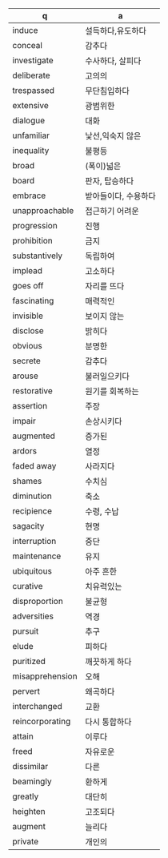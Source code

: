 q | a
---|---
induce		| 설득하다,유도하다
conceal		| 감추다
investigate	| 수사하다, 살피다
deliberate	| 고의의
trespassed	| 무단침입하다
extensive	| 광범위한
dialogue	| 대화
unfamiliar	| 낯선,익숙지 않은
inequality	| 불평등
broad		| (폭이)넓은
board		| 판자, 탑승하다
embrace		| 받아들이다, 수용하다
unapproachable	| 접근하기 어려운
progression	| 진행
prohibition	| 금지
substantively	| 독립하여
implead		| 고소하다
goes off	| 자리를 뜨다
fascinating	| 매력적인
invisible	| 보이지 않는
disclose	| 밝히다
obvious		| 분명한
secrete		| 감추다
arouse		| 불러일으키다
restorative	| 원기를 회복하는
assertion	| 주장
impair		| 손상시키다
augmented	| 증가된
ardors		| 열정
faded away	| 사라지다
shames		| 수치심
diminution	| 축소
recipience	| 수령, 수납
sagacity	| 현명
interruption	| 중단
maintenance	| 유지
ubiquitous	| 아주 흔한
curative	| 치유력있는
disproportion	| 불균형
adversities	| 역경
pursuit		| 추구
elude		| 피하다
puritized	| 깨끗하게 하다
misapprehension	| 오해
pervert		| 왜곡하다
interchanged	| 교환
reincorporating	| 다시 통합하다
attain		| 이루다
freed		| 자유로운
dissimilar	| 다른
beamingly	| 환하게
greatly		| 대단히
heighten	| 고조되다
augment		| 늘리다
private		| 개인의